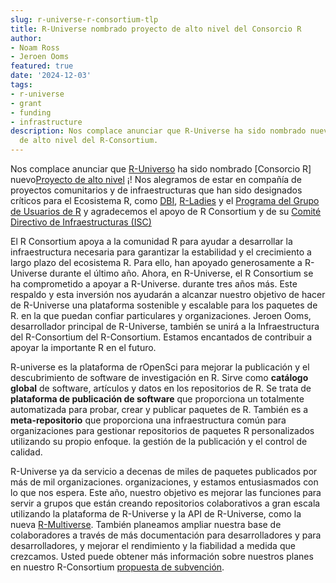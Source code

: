 ```yaml
---
slug: r-universe-r-consortium-tlp
title: R-Universe nombrado proyecto de alto nivel del Consorcio R
author:
- Noam Ross
- Jeroen Ooms
featured: true
date: '2024-12-03'
tags:
- r-universe
- grant
- funding
- infrastructure
description: Nos complace anunciar que R-Universe ha sido nombrado nuevo proyecto
  de alto nivel del R-Consortium.
---
```


Nos complace anunciar que [R-Universo](/r-universe/)
 ha sido nombrado [Consorcio R] nuevo[Proyecto de alto nivel](https://r-consortium.org/all-projects/) ¡!  Nos alegramos
de estar en compañía de proyectos comunitarios y de infraestructuras que han sido
designados críticos para el Ecosistema R, como [DBI](https://r-dbi.org/), [R-Ladies](https://rladies.org/) y el
[Programa del Grupo de Usuarios de R](https://r-consortium.org/all-projects/isc-working-groups.html) y agradecemos el apoyo de R Consortium y de
su [Comité Directivo de Infraestructuras (ISC)](https://r-consortium.org/about/governance#infrastructure-steering-committee)

El R Consortium apoya a la comunidad R para ayudar a desarrollar la infraestructura
necesaria para garantizar la estabilidad y el crecimiento a largo plazo del ecosistema R. Para ello,
han apoyado generosamente a R-Universe durante el último año. Ahora, en
R-Universe, el R Consortium se ha comprometido a apoyar a R-Universe.
durante tres años más. Este respaldo y esta inversión nos ayudarán a alcanzar nuestro objetivo
de hacer de R-Universe una plataforma sostenible y escalable para los paquetes de R.
en la que puedan confiar particulares y organizaciones. Jeroen Ooms,
desarrollador principal de R-Universe, también se unirá a la Infraestructura del R-Consortium
del R-Consortium. Estamos encantados de contribuir a apoyar la importante
R en el futuro.

R-universe es la plataforma de rOpenSci para mejorar la publicación y el descubrimiento de software de investigación en R.
Sirve como **catálogo global** de software, artículos y datos
en los repositorios de R.  Se trata de **plataforma de publicación de software** que proporciona un
totalmente automatizada para probar, crear y publicar paquetes de R. También es
a **meta-repositorio** que proporciona una infraestructura común para
organizaciones para gestionar repositorios de paquetes R personalizados utilizando su propio enfoque.
la gestión de la publicación y el control de calidad.

R-Universe ya da servicio a decenas de miles de paquetes publicados por más de mil organizaciones.
organizaciones, y estamos entusiasmados con lo que nos espera. Este año, nuestro objetivo es mejorar las funciones para servir a grupos que
están creando repositorios colaborativos a gran escala utilizando la plataforma de R-Universe
y la API de R-Universe, como la nueva [R-Multiverse](https://r-multiverse.org/).
También planeamos ampliar nuestra base de colaboradores a través de más documentación para desarrolladores y
para desarrolladores, y mejorar el rendimiento y la fiabilidad a medida que crezcamos. Usted
puede obtener más información sobre nuestros planes en nuestro R-Consortium
[propuesta de subvención](https://github.com/r-universe-org/consortium).



